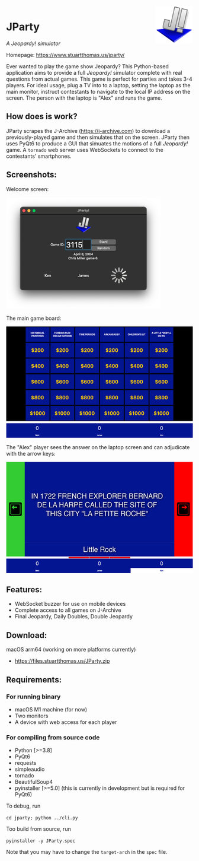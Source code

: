 <img src="resources/icon.png" align="right" height="100"/>

# JParty
_A Jeopardy! simulator_

Homepage: https://www.stuartthomas.us/jparty/

Ever wanted to play the game show Jeopardy? This Python-based application aims to provide a full _Jeopardy!_ simulator complete with real questions from actual games. This game is perfect for parties and takes 3-4 players. For ideal usage, plug a TV into to a laptop, setting the laptop as the main monitor, instruct contestants to navigate to the local IP address on the screen. The person with the laptop is "Alex" and runs the game.

## How does is work?
JParty scrapes the J-Archive (https://j-archive.com) to download a previously-played game and then simulates that on the screen. JParty then uses PyQt6 to produce a GUI that simuates the motions of a full _Jeopardy!_ game. A `tornado` web server uses WebSockets to connect to the contestants' smartphones.

## Screenshots:

Welcome screen:

<img src="screenshots/welcome_screen.png" height="300"/>

The main game board:

<img src="screenshots/main_board.png" height="300"/>

The "Alex" player sees the answer on the laptop screen and can adjudicate with the arrow keys:

<img src="screenshots/alex_view.png" height="300"/>

## Features:
- WebSocket buzzer for use on mobile devices
- Complete access to all games on J-Archive
- Final Jeopardy, Daily Doubles, Double Jeopardy
 
## Download:
macOS arm64 (working on more platforms currently)
- https://files.stuartthomas.us/JParty.zip

## Requirements:
### For running binary
- macOS M1 machine (for now)
- Two monitors
- A device with web access for each player

### For compiling from source code
- Python [>=3.8]
- PyQt6
- requests
- simpleaudio
- tornado
- BeautifulSoup4
- pyinstaller [>=5.0] (this is currently in development but is required for PyQt6)

To debug, run 

`
cd jparty;
python ../cli.py
`

Too build from source, run

`
pyinstaller -y JParty.spec
`

Note that you may have to change the `target-arch` in the `spec` file.


